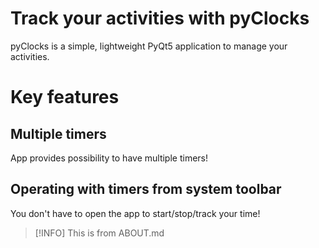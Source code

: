 # Track your activities with pyClocks
pyClocks is a simple, lightweight PyQt5 application to manage your activities.

# Key features
## Multiple timers
App provides possibility to have multiple timers!

## Operating with timers from system toolbar
You don't have to open the app to start/stop/track your time!


> [!INFO]
> This is from ABOUT.md

